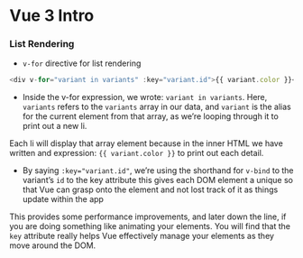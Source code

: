 # Vue 3 Intro

### List Rendering

- `v-for` directive for list rendering

```javascript
<div v-for="variant in variants" :key="variant.id">{{ variant.color }}</div>
```

- Inside the v-for expression, we wrote: `variant in variants`. Here, `variants` refers to the `variants` array in our data, and `variant` is the alias for the current element from that array, as we’re looping through it to print out a new li.

Each li will display that array element because in the inner HTML we have written and expression: `{{ variant.color }}` to print out each detail.

- By saying `:key="variant.id"`, we’re using the shorthand for `v-bind` to the variant’s `id` to the key attribute this gives each DOM element a unique so that Vue can grasp onto the element and not lost track of it as  things update within the app

This provides some performance improvements, and later down the line, if you are doing something like animating your elements. You will find that the `key` attribute really helps Vue effectively manage your elements as they move around the DOM.
